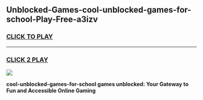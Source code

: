 
## Unblocked-Games-cool-unblocked-games-for-school-Play-Free-a3izv
<h3>
<a href="https://premium76.site?title=cool-unblocked-games-for-school&ref=24M">CLICK TO PLAY</a></h3>
<hr>

<h3>
<a href="https://premium76.site?title=cool-unblocked-games-for-school&ref=24M">CLICK 2 PLAY</a>
  
</h3>

<a href="https://premium76.site?title=cool-unblocked-games-for-school&ref=24M"><img src="https://clearcache.store/games.png"></a>


**cool-unblocked-games-for-school games unblocked: Your Gateway to Fun and Accessible Online Gaming**
